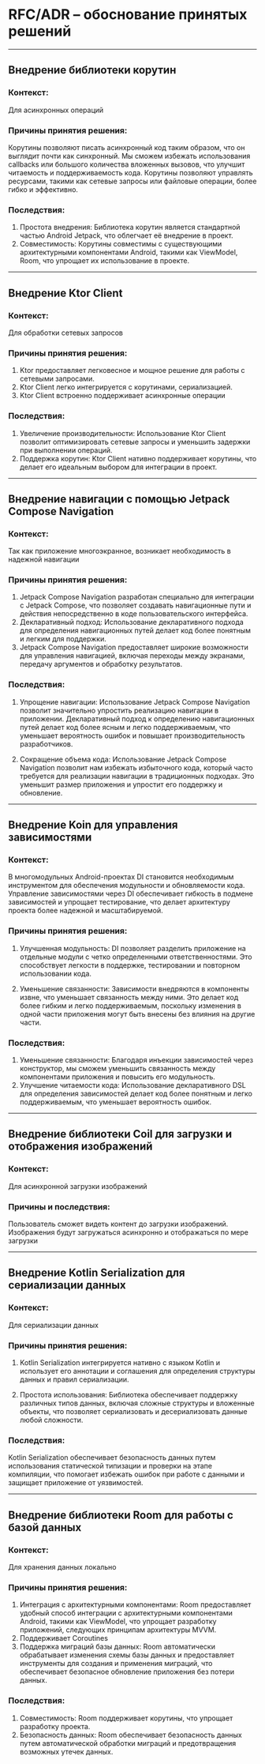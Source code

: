 # RFC/ADR – обоснование принятых решений

___

## Внедрение библиотеки корутин

### Контекст:

Для асинхронных операций

### Причины принятия решения:

Корутины позволяют писать асинхронный код таким образом, что он выглядит почти как синхронный. Мы сможем избежать
использования
callbacks или большого количества вложенных вызовов, что улучшит читаемость и поддерживаемость кода. Корутины позволяют
управлять ресурсами, такими как сетевые запросы или файловые операции, более
гибко и эффективно.

### Последствия:

1. Простота внедрения: Библиотека корутин является стандартной частью Android Jetpack, что облегчает её внедрение в
   проект.
2. Совместимость: Корутины совместимы с существующими архитектурными компонентами Android, такими как ViewModel, Room,
   что упрощает их использование в проекте.

___

## Внедрение Ktor Client

### Контекст:

Для обработки сетевых запросов

### Причины принятия решения:

1. Ktor предоставляет легковесное и мощное решение для работы с сетевыми запросами.
2. Ktor Client легко интегрируется с корутинами, сериализацией.
3. Ktor Client встроенно поддерживает асинхронные операции

### Последствия:

1. Увеличение производительности: Использование Ktor Client позволит оптимизировать сетевые запросы и уменьшить задержки
   при выполнении операций.
2. Поддержка корутин: Ktor Client нативно поддерживает корутины, что делает его идеальным выбором для интеграции в
   проект.

---

## Внедрение навигации с помощью Jetpack Compose Navigation

### Контекст:

Так как приложение многоэкранное, возникает необходимость в надежной навигации

### Причины принятия решения:

1. Jetpack Compose Navigation разработан специально для интеграции с Jetpack Compose, что
   позволяет создавать навигационные пути и действия непосредственно в коде пользовательского интерфейса.
2. Декларативный подход: Использование декларативного подхода для определения навигационных путей делает код более
   понятным
   и легким для поддержки.
3. Jetpack Compose Navigation предоставляет широкие возможности для управления навигацией,
   включая переходы между экранами, передачу аргументов и обработку результатов.

### Последствия:

1. Упрощение навигации: Использование Jetpack Compose Navigation позволит значительно упростить реализацию навигации в
   приложении. Декларативный подход к определению навигационных путей делает код более ясным и легко поддерживаемым, что
   уменьшает вероятность ошибок и повышает производительность разработчиков.

2. Сокращение объема кода: Использование Jetpack Compose Navigation позволит нам избежать избыточного кода, который
   часто
   требуется для реализации навигации в традиционных подходах. Это уменьшит размер приложения и упростит его поддержку и
   обновление.

---

## Внедрение Koin для управления зависимостями

### Контекст:

В многомодульных Android-проектах DI становится необходимым инструментом для обеспечения
модульности и обновляемости кода. Управление зависимостями через DI обеспечивает гибкость в подмене зависимостей и
упрощает тестирование, что делает архитектуру проекта более надежной и масштабируемой.

### Причины принятия решения:

1. Улучшенная модульность: DI позволяет разделить приложение на отдельные модули с четко определенными
   ответственностями.
   Это способствует легкости в поддержке, тестировании и повторном использовании кода.

2. Уменьшение связанности: Зависимости внедряются в компоненты извне, что уменьшает связанность между ними.
   Это
   делает код более гибким и легко поддерживаемым, поскольку изменения в одной части приложения могут быть внесены без
   влияния на другие части.

### Последствия:

1. Уменьшение связанности: Благодаря инъекции зависимостей через конструктор, мы сможем уменьшить связанность между
   компонентами приложения и повысить его модульность.
2. Улучшение читаемости кода: Использование декларативного DSL для определения зависимостей делает код более понятным и
   легко поддерживаемым, что уменьшает вероятность ошибок.

---

## Внедрение библиотеки Coil для загрузки и отображения изображений

### Контекст:

Для асинхронной загрузки изображений

### Причины и последствия:

Пользователь сможет видеть контент до загрузки изображений. Изображения будут загружаться асинхронно и отображаться по
мере загрузки

---

## Внедрение Kotlin Serialization для сериализации данных

### Контекст:

Для сериализации данных

### Причины принятия решения:

1. Kotlin Serialization интегрируется нативно с языком Kotlin и использует его аннотации и
   соглашения для определения структуры данных и правил сериализации.

2. Простота использования: Библиотека обеспечивает поддержку различных типов данных, включая сложные структуры и
   вложенные
   объекты, что позволяет сериализовать и десериализовать данные любой сложности.

### Последствия:

Kotlin Serialization обеспечивает безопасность данных путем использования статической типизации и
проверки
на этапе компиляции, что помогает избежать ошибок при работе с данными и защищает приложение от уязвимостей.

___

## Внедрение библиотеки Room для работы с базой данных

### Контекст:

Для хранения данных локально

### Причины принятия решения:

1. Интеграция с архитектурными компонентами: Room предоставляет удобный способ интеграции с архитектурными компонентами
   Android, такими как ViewModel, что упрощает разработку приложений, следующих принципам архитектуры MVVM.
2. Поддерживает Coroutines
3. Поддержка миграций базы данных: Room автоматически обрабатывает изменения схемы базы данных и предоставляет
   инструменты
   для создания и применения миграций, что обеспечивает безопасное обновление приложения без потери данных.

### Последствия:

1. Совместимость: Room поддерживает корутины, что упрощает разработку проекта.
2. Безопасность данных: Room обеспечивает безопасность данных путем автоматической обработки миграций и предотвращения
возможных утечек данных.
